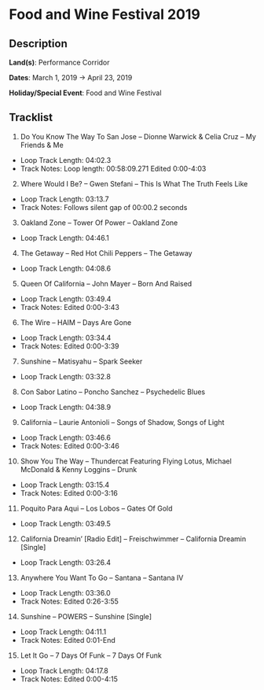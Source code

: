 # Food and Wine Festival 2019

## Description

**Land(s)**: Performance Corridor

**Dates**: March 1, 2019 → April 23, 2019

**Holiday/Special Event**: Food and Wine Festival

## Tracklist

1. Do You Know The Way To San Jose – Dionne Warwick & Celia Cruz – My Friends & Me
- Loop Track Length: 04:02.3
- Track Notes: Loop length: 00:58:09.271
Edited 0:00-4:03

2. Where Would I Be? – Gwen Stefani – This Is What The Truth Feels Like
- Loop Track Length: 03:13.7
- Track Notes: Follows silent gap of 00:00.2 seconds

3. Oakland Zone – Tower Of Power – Oakland Zone
- Loop Track Length: 04:46.1

4. The Getaway – Red Hot Chili Peppers – The Getaway
- Loop Track Length: 04:08.6

5. Queen Of California – John Mayer – Born And Raised
- Loop Track Length: 03:49.4
- Track Notes: Edited 0:00-3:43

6. The Wire – HAIM – Days Are Gone
- Loop Track Length: 03:34.4
- Track Notes: Edited 0:00-3:39

7. Sunshine – Matisyahu – Spark Seeker
- Loop Track Length: 03:32.8

8. Con Sabor Latino – Poncho Sanchez – Psychedelic Blues
- Loop Track Length: 04:38.9

9. California – Laurie Antonioli – Songs of Shadow, Songs of Light
- Loop Track Length: 03:46.6
- Track Notes: Edited 0:00-3:46

10. Show You The Way – Thundercat Featuring Flying Lotus, Michael McDonald & Kenny Loggins – Drunk
- Loop Track Length: 03:15.4
- Track Notes: Edited 0:00-3:16

11. Poquito Para Aqui – Los Lobos – Gates Of Gold
- Loop Track Length: 03:49.5

12. California Dreamin’ [Radio Edit] – Freischwimmer – California Dreamin [Single]
- Loop Track Length: 03:26.4

13. Anywhere You Want To Go – Santana – Santana IV
- Loop Track Length: 03:36.0
- Track Notes: Edited 0:26-3:55

14. Sunshine – POWERS – Sunshine [Single]
- Loop Track Length: 04:11.1
- Track Notes: Edited 0:01-End

15. Let It Go – 7 Days Of Funk – 7 Days Of Funk
- Loop Track Length: 04:17.8
- Track Notes: Edited 0:00-4:15
